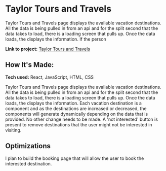 # Taylor Tours and Travels

Taylor Tours and Travels page displays the available vacation destinations. All the data is being pulled in from an api and for the split second that the data takes to load, there is a loading screen that pulls up. Once the data loads, the displays the information. If the person 

**Link to project:** [Taylor Tours and Travels](https://taylortoursandtravels.netlify.app)

## How It's Made:

**Tech used:** React, JavaScript, HTML, CSS

Taylor Tours and Travels page displays the available vacation destinations. All the data is being pulled in from an api and for the split second that the data takes to load, there is a loading screen that pulls up. Once the data loads, the displays the information. Each vacation destination is a component and as the destinations are increased or decreased, the components will generate dynamically depending on the data that is provided. No other change needs to be made. A 'not interested' button is present to remove destinations that the user might not be interested in visiting. 

## Optimizations

I plan to build the booking page that will allow the user to book the interested destination. 
